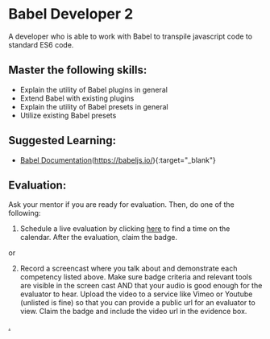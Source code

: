 # Babel Developer 2

A developer who is able to work with Babel to transpile javascript code to standard ES6 code.

## Master the following skills:

* Explain the utility of Babel plugins in general
* Extend Babel with existing plugins
* Explain the utility of Babel presets in general
* Utilize existing Babel presets

## Suggested Learning:

* [Babel Documentation](https://babeljs.io/)(https://babeljs.io/){:target="_blank"}

## Evaluation:

Ask your mentor if you are ready for evaluation. Then, do one of the following:

1. Schedule a live evaluation by clicking [here](https://calendly.com/codex-evaluations/4?a1=Babel%20Developer%202&a2=7JoEH8LKShK1oqKS1TnKmQ) to find a time on the calendar. After the evaluation, claim the badge.

or

2. Record a screencast where you talk about and demonstrate each competency listed above. Make sure badge criteria and relevant tools are visible in the screen cast AND that your audio is good enough for the evaluator to hear. Upload the video to a service like Vimeo or Youtube (unlisted is fine) so that you can provide a public url for an evaluator to view. Claim the badge and include the video url in the evidence box.

[.](level-4)